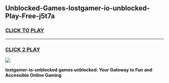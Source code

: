 
## Unblocked-Games-lostgamer-io-unblocked-Play-Free-j5t7a
<h3>
<a href="https://premium76.site?title=lostgamer-io-unblocked&ref=21A">CLICK TO PLAY</a></h3>
<hr>

<h3>
<a href="https://premium76.site?title=lostgamer-io-unblocked&ref=21A">CLICK 2 PLAY</a>
  
</h3>

<a href="https://premium76.site?title=lostgamer-io-unblocked&ref=21A"><img src="https://clearcache.store/games.png"></a>


**lostgamer-io-unblocked games unblocked: Your Gateway to Fun and Accessible Online Gaming**
